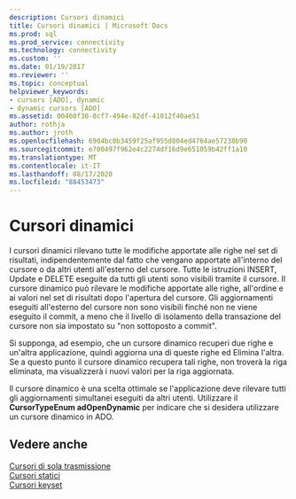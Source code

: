 ```yaml
---
description: Cursori dinamici
title: Cursori dinamici | Microsoft Docs
ms.prod: sql
ms.prod_service: connectivity
ms.technology: connectivity
ms.custom: ''
ms.date: 01/19/2017
ms.reviewer: ''
ms.topic: conceptual
helpviewer_keywords:
- cursors [ADO], dynamic
- dynamic cursors [ADO]
ms.assetid: 00460f30-8cf7-494e-82df-41012f40ae51
author: rothja
ms.author: jroth
ms.openlocfilehash: 6904bc0b3459f25af955d804ed4764ae57238b90
ms.sourcegitcommit: e700497f962e4c2274df16d9e651059b42ff1a10
ms.translationtype: MT
ms.contentlocale: it-IT
ms.lasthandoff: 08/17/2020
ms.locfileid: "88453473"
---
```

# <a name="dynamic-cursors"></a>Cursori dinamici
I cursori dinamici rilevano tutte le modifiche apportate alle righe nel set di risultati, indipendentemente dal fatto che vengano apportate all'interno del cursore o da altri utenti all'esterno del cursore. Tutte le istruzioni INSERT, Update e DELETE eseguite da tutti gli utenti sono visibili tramite il cursore. Il cursore dinamico può rilevare le modifiche apportate alle righe, all'ordine e ai valori nel set di risultati dopo l'apertura del cursore. Gli aggiornamenti eseguiti all'esterno del cursore non sono visibili finché non ne viene eseguito il commit, a meno che il livello di isolamento della transazione del cursore non sia impostato su "non sottoposto a commit".  
  
 Si supponga, ad esempio, che un cursore dinamico recuperi due righe e un'altra applicazione, quindi aggiorna una di queste righe ed Elimina l'altra. Se a questo punto il cursore dinamico recupera tali righe, non troverà la riga eliminata, ma visualizzerà i nuovi valori per la riga aggiornata.  
  
 Il cursore dinamico è una scelta ottimale se l'applicazione deve rilevare tutti gli aggiornamenti simultanei eseguiti da altri utenti. Utilizzare il **CursorTypeEnum adOpenDynamic** per indicare che si desidera utilizzare un cursore dinamico in ADO.  
  
## <a name="see-also"></a>Vedere anche  
 [Cursori di sola trasmissione](../../../ado/guide/data/forward-only-cursors.md)   
 [Cursori statici](../../../ado/guide/data/static-cursors.md)   
 [Cursori keyset](../../../ado/guide/data/keyset-cursors.md)
